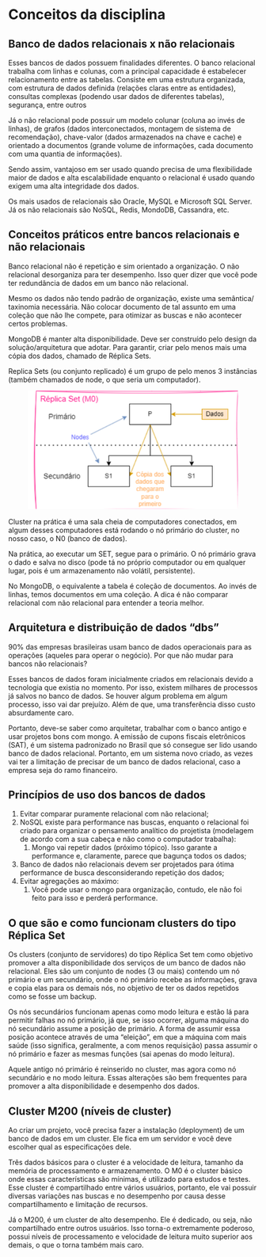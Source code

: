 # Conceitos da disciplina

## Banco de dados relacionais x não relacionais

Esses bancos de dados possuem finalidades diferentes. O banco relacional trabalha com linhas e colunas, com a principal capacidade é estabelecer relacionamento entre as tabelas. Consiste em uma estrutura organizada, com estrutura de dados definida (relações claras entre as entidades), consultas complexas (podendo usar dados de diferentes tabelas), segurança, entre outros&#x20;

Já o não relacional pode possuir um modelo colunar (coluna ao invés de linhas), de grafos (dados interconectados, montagem de sistema de recomendação), chave-valor (dados armazenados na chave e cache) e orientado a documentos (grande volume de informações, cada documento com uma quantia de informações). &#x20;

Sendo assim, vantajoso em ser usado quando precisa de uma flexibilidade maior de dados e alta escalabilidade enquanto o relacional é usado quando exigem uma alta integridade dos dados.&#x20;

Os mais usados de relacionais são Oracle, MySQL e Microsoft SQL Server. Já os não relacionais são NoSQL, Redis, MondoDB, Cassandra, etc.&#x20;

## Conceitos práticos entre bancos relacionais e não relacionais

Banco relacional não é repetição e sim orientado a organização. O não relacional desorganiza para ter desempenho. Isso quer dizer que você pode ter redundância de dados em um banco não relacional.&#x20;

Mesmo os dados não tendo padrão de organização, existe uma semântica/ taxinomia necessária. Não colocar documento de tal assunto em uma coleção que não lhe compete, para otimizar as buscas e não acontecer certos problemas.&#x20;

MongoDB é manter alta disponibilidade. Deve ser construído pelo design da solução/arquitetura que adotar. Para garantir, criar pelo menos mais uma cópia dos dados, chamado de Réplica Sets.&#x20;

Replica Sets (ou conjunto replicado) é um grupo de pelo menos 3 instâncias (também chamados de node, o que seria um computador).&#x20;

<figure><img src="../../.gitbook/assets/esquema de replica set.png" alt=""><figcaption></figcaption></figure>

Cluster na prática é uma sala cheia de computadores conectados, em algum desses computadores está rodando o nó primário do cluster, no nosso caso, o N0 (banco de dados).&#x20;

Na prática, ao executar um SET, segue para o primário. O nó primário grava o dado e salva no disco (pode tá no próprio computador ou em qualquer lugar, pois é um armazenamento não volátil, persistente).&#x20;

No MongoDB, o equivalente a tabela é coleção de documentos. Ao invés de linhas, temos documentos em uma coleção. A dica é não comparar relacional com não relacional para entender a teoria melhor.&#x20;

## Arquitetura e distribuição de dados “dbs”

90% das empresas brasileiras usam banco de dados operacionais para as operações (aqueles para operar o negócio). Por que não mudar para bancos não relacionais? &#x20;

Esses bancos de dados foram inicialmente criados em relacionais devido a tecnologia que existia no momento. Por isso, existem milhares de processos já salvos no banco de dados. Se houver algum problema em algum processo, isso vai dar prejuízo. Além de que, uma transferência disso custo absurdamente caro.&#x20;

Portanto, deve-se saber como arquitetar, trabalhar com o banco antigo e usar projetos bons com mongo. A emissão de cupons fiscais eletrônicos (SAT), é um sistema padronizado no Brasil que só consegue ser lido usando banco de dados relacional. Portanto, em um sistema novo criado, as vezes vai ter a limitação de precisar de um banco de dados relacional, caso a empresa seja do ramo financeiro.&#x20;

## Princípios de uso dos bancos de dados&#x20;

1. Evitar comparar puramente relacional com não relacional;&#x20;
2. NoSQL existe para performance nas buscas, enquanto o relacional foi criado para organizar o pensamento analítico do projetista (modelagem de acordo com a sua cabeça e não como o computador trabalha):&#x20;
   1. Mongo vai repetir dados (próximo tópico). Isso garante a performance e, claramente, parece que bagunça todos os dados;&#x20;
3. Banco de dados não relacionais devem ser projetados para ótima performance de busca desconsiderando repetição dos dados;&#x20;
4. Evitar agregações ao máximo:&#x20;
   1. Você pode usar o mongo para organização, contudo, ele não foi feito para isso e perderá performance.

## O que são e como funcionam clusters do tipo Réplica Set

Os clusters (conjunto de servidores) do tipo Réplica Set tem como objetivo promover a alta disponibilidade dos serviços de um banco de dados não relacional. Eles são um conjunto de nodes (3 ou mais) contendo um nó primário e um secundário, onde o nó primário recebe as informações, grava e copia elas para os demais nós, no objetivo de ter os dados repetidos como se fosse um backup.&#x20;

Os nós secundários funcionam apenas como modo leitura e estão lá para permitir falhas no nó primário, já que, se isso ocorrer, alguma máquina do nó secundário assume a posição de primário. A forma de assumir essa posição acontece através de uma “eleição”, em que a máquina com mais saúde (isso significa, geralmente, a com menos requisição) passa assumir o nó primário e fazer as mesmas funções (sai apenas do modo leitura).&#x20;

Aquele antigo nó primário é reinserido no cluster, mas agora como nó secundário e no modo leitura. Essas alterações são bem frequentes para promover a alta disponibilidade e desempenho dos dados.&#x20;

## Cluster M200 (níveis de cluster)&#x20;

Ao criar um projeto, você precisa fazer a instalação (deployment) de um banco de dados em um cluster. Ele fica em um servidor e você deve escolher qual as especificações dele. &#x20;

Três dados básicos para o cluster é a velocidade de leitura, tamanho da memória de processamento e armazenamento. O M0 é o cluster básico onde essas características são mínimas, é utilizado para estudos e testes. Esse cluster é compartilhado entre vários usuários, portanto, ele vai possuir diversas variações nas buscas e no desempenho por causa desse compartilhamento e limitação de recursos.&#x20;

Já o M200, é um cluster de alto desempenho. Ele é dedicado, ou seja, não compartilhado entre outros usuários. Isso torna-o extremamente poderoso, possui níveis de processamento e velocidade de leitura muito superior aos demais, o que o torna também mais caro. &#x20;
